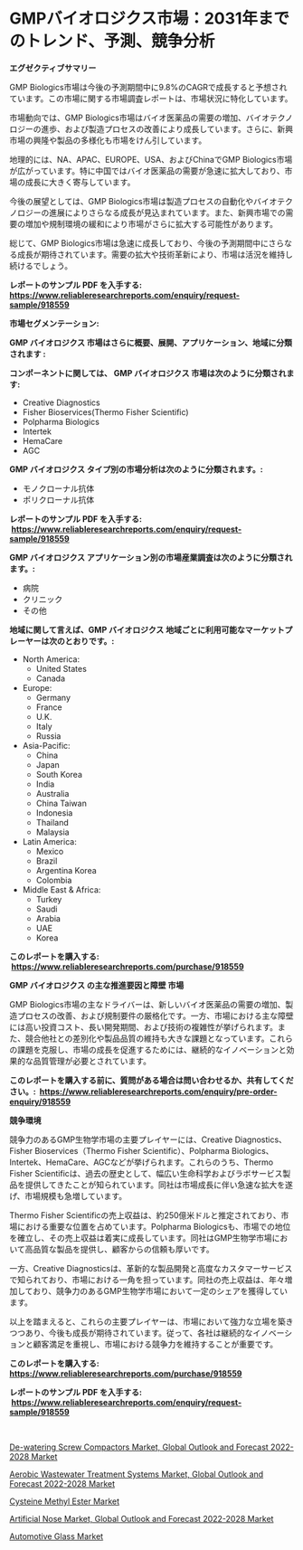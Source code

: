 <p><h1>GMPバイオロジクス市場：2031年までのトレンド、予測、競争分析</h1></p><p><strong>エグゼクティブサマリー</strong></p>
<p><p>GMP Biologics市場は今後の予測期間中に9.8%のCAGRで成長すると予想されています。この市場に関する市場調査レポートは、市場状況に特化しています。 </p><p>市場動向では、GMP Biologics市場はバイオ医薬品の需要の増加、バイオテクノロジーの進歩、および製造プロセスの改善により成長しています。さらに、新興市場の興隆や製品の多様化も市場をけん引しています。</p><p>地理的には、NA、APAC、EUROPE、USA、およびChinaでGMP Biologics市場が広がっています。特に中国ではバイオ医薬品の需要が急速に拡大しており、市場の成長に大きく寄与しています。</p><p>今後の展望としては、GMP Biologics市場は製造プロセスの自動化やバイオテクノロジーの進展によりさらなる成長が見込まれています。また、新興市場での需要の増加や規制環境の緩和により市場がさらに拡大する可能性があります。</p><p>総じて、GMP Biologics市場は急速に成長しており、今後の予測期間中にさらなる成長が期待されています。需要の拡大や技術革新により、市場は活況を維持し続けるでしょう。</p></p>
<p><strong>レポートのサンプル PDF を入手する: <a href="https://www.reliableresearchreports.com/enquiry/request-sample/918559">https://www.reliableresearchreports.com/enquiry/request-sample/918559</a></strong></p>
<p><strong>市場セグメンテーション:</strong></p>
<p><strong> GMP バイオロジクス 市場はさらに概要、展開、アプリケーション、地域に分類されます :</strong></p>
<p><strong>コンポーネントに関しては、 GMP バイオロジクス 市場は次のように分類されます: &nbsp;</strong></p>
<p><ul><li>Creative Diagnostics</li><li>Fisher Bioservices(Thermo Fisher Scientific)</li><li>Polpharma Biologics</li><li>Intertek</li><li>HemaCare</li><li>AGC</li></ul></p>
<p><strong> GMP バイオロジクス タイプ別の市場分析は次のように分類されます。:</strong></p>
<p><ul><li>モノクローナル抗体</li><li>ポリクローナル抗体</li></ul></p>
<p><strong>レポートのサンプル PDF を入手する: &nbsp;<a href="https://www.reliableresearchreports.com/enquiry/request-sample/918559">https://www.reliableresearchreports.com/enquiry/request-sample/918559</a></strong></p>
<p><strong> GMP バイオロジクス アプリケーション別の市場産業調査は次のように分類されます。:</strong></p>
<p><ul><li>病院</li><li>クリニック</li><li>その他</li></ul></p>
<p><strong>地域に関して言えば、GMP バイオロジクス 地域ごとに利用可能なマーケットプレーヤーは次のとおりです。:</strong></p>
<p><ul>
    <li>
        North America:
        <ul>
            <li>United States</li>
            <li>Canada</li>
        </ul>
    </li>
    <li>
        Europe:
        <ul>
            <li>Germany</li>
            <li>France</li>
            <li>U.K.</li>
            <li>Italy</li>
            <li>Russia</li>
        </ul>
    </li>
    <li>
        Asia-Pacific:
        <ul>
            <li>China</li>
            <li>Japan</li>
            <li>South Korea</li>
            <li>India</li>
            <li>Australia</li>
            <li>China Taiwan</li>
            <li>Indonesia</li>
            <li>Thailand</li>
            <li>Malaysia</li>
        </ul>
    </li>
    <li>
        Latin America:
        <ul>
            <li>Mexico</li>
            <li>Brazil</li>
            <li>Argentina Korea</li>
            <li>Colombia</li>
        </ul>
    </li>
    <li>
        Middle East & Africa:
        <ul>
            <li>Turkey</li>
            <li>Saudi</li>
            <li>Arabia</li>
            <li>UAE</li>
            <li>Korea</li>
        </ul>
    </li>
    </ul></p>
<p><strong>このレポートを購入する: &nbsp;<a href="https://www.reliableresearchreports.com/purchase/918559">https://www.reliableresearchreports.com/purchase/918559</a></strong></p>
<p><strong>GMP バイオロジクス の主な推進要因と障壁 市場</strong></p>
<p><p>GMP Biologics市場の主なドライバーは、新しいバイオ医薬品の需要の増加、製造プロセスの改善、および規制要件の厳格化です。一方、市場における主な障壁には高い投資コスト、長い開発期間、および技術の複雑性が挙げられます。また、競合他社との差別化や製品品質の維持も大きな課題となっています。これらの課題を克服し、市場の成長を促進するためには、継続的なイノベーションと効果的な品質管理が必要とされています。</p></p>
<p><strong>このレポートを購入する前に、質問がある場合は問い合わせるか、共有してください。:&nbsp; <a href="https://www.reliableresearchreports.com/enquiry/pre-order-enquiry/918559">https://www.reliableresearchreports.com/enquiry/pre-order-enquiry/918559</a></strong></p>
<p><strong>競争環境</strong></p>
<p><p>競争力のあるGMP生物学市場の主要プレイヤーには、Creative Diagnostics、Fisher Bioservices（Thermo Fisher Scientific）、Polpharma Biologics、Intertek、HemaCare、AGCなどが挙げられます。これらのうち、Thermo Fisher Scientificは、過去の歴史として、幅広い生命科学およびラボサービス製品を提供してきたことが知られています。同社は市場成長に伴い急速な拡大を遂げ、市場規模も急増しています。</p><p>Thermo Fisher Scientificの売上収益は、約250億米ドルと推定されており、市場における重要な位置を占めています。Polpharma Biologicsも、市場での地位を確立し、その売上収益は着実に成長しています。同社はGMP生物学市場において高品質な製品を提供し、顧客からの信頼も厚いです。</p><p>一方、Creative Diagnosticsは、革新的な製品開発と高度なカスタマーサービスで知られており、市場における一角を担っています。同社の売上収益は、年々増加しており、競争力のあるGMP生物学市場において一定のシェアを獲得しています。</p><p>以上を踏まえると、これらの主要プレイヤーは、市場において強力な立場を築きつつあり、今後も成長が期待されています。従って、各社は継続的なイノベーションと顧客満足を重視し、市場における競争力を維持することが重要です。</p></p>
<p><strong>このレポートを購入する: &nbsp; <a href="https://www.reliableresearchreports.com/purchase/918559">https://www.reliableresearchreports.com/purchase/918559</a></strong></p>
<p><strong>レポートのサンプル PDF を入手する: &nbsp;<a href="https://www.reliableresearchreports.com/enquiry/request-sample/918559">https://www.reliableresearchreports.com/enquiry/request-sample/918559</a></strong><strong></strong></p>
<p>&nbsp;</p>
<p><p><a href="https://meowing-canidae-761.notion.site/De-watering-Screw-Compactors-Market-Global-Outlook-and-Forecast-2022-2028-Market-Offers-Provide-Ins-7a057e7aaf5f4ce499bb58f5ce5360a8">De-watering Screw Compactors Market, Global Outlook and Forecast 2022-2028 Market</a></p><p><a href="https://frill-swim-3cd.notion.site/Aerobic-Wastewater-Treatment-Systems-Market-Global-Outlook-and-Forecast-2022-2028-Market-Offer-Valu-15867a8757f94b3eb2955fa199968ad1">Aerobic Wastewater Treatment Systems Market, Global Outlook and Forecast 2022-2028 Market</a></p><p><a href="https://view.publitas.com/reportprime-1/cysteine-methyl-ester-market-size-furnishes-valuable-information-encompassing-market-share-market-trends-and-projections-spanning-from-2024-to-2031/">Cysteine Methyl Ester Market</a></p><p><a href="https://noble-drawer-34c.notion.site/Artificial-Nose-Market-Global-Outlook-and-Forecast-2022-2028-Market-Challenges-Opportunities-and-bd8bbb9aafdb42149be1d7ad1d9030fa">Artificial Nose Market, Global Outlook and Forecast 2022-2028 Market</a></p><p><a href="https://view.publitas.com/reportprime-1/automotive-glass-market-research-report-the-key-to-successful-business-strategy-forecasted-for-period-from-2024-2031/">Automotive Glass Market</a></p></p>